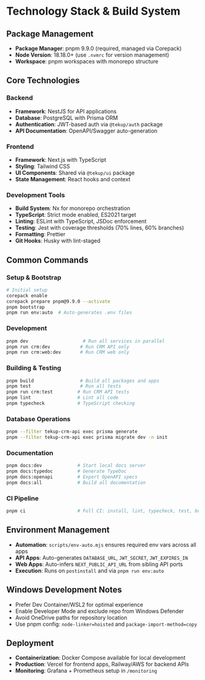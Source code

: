 # Technology Stack & Build System

## Package Management
- **Package Manager**: pnpm 9.9.0 (required, managed via Corepack)
- **Node Version**: 18.18.0+ (use `.nvmrc` for version management)
- **Workspace**: pnpm workspaces with monorepo structure

## Core Technologies

### Backend
- **Framework**: NestJS for API applications
- **Database**: PostgreSQL with Prisma ORM
- **Authentication**: JWT-based auth via `@tekup/auth` package
- **API Documentation**: OpenAPI/Swagger auto-generation

### Frontend
- **Framework**: Next.js with TypeScript
- **Styling**: Tailwind CSS
- **UI Components**: Shared via `@tekup/ui` package
- **State Management**: React hooks and context

### Development Tools
- **Build System**: Nx for monorepo orchestration
- **TypeScript**: Strict mode enabled, ES2021 target
- **Linting**: ESLint with TypeScript, JSDoc enforcement
- **Testing**: Jest with coverage thresholds (70% lines, 60% branches)
- **Formatting**: Prettier
- **Git Hooks**: Husky with lint-staged

## Common Commands

### Setup & Bootstrap
```bash
# Initial setup
corepack enable
corepack prepare pnpm@9.9.0 --activate
pnpm bootstrap
pnpm run env:auto  # Auto-generates .env files
```

### Development
```bash
pnpm dev                    # Run all services in parallel
pnpm run crm:dev           # Run CRM API only
pnpm run crm:web:dev       # Run CRM web only
```

### Building & Testing
```bash
pnpm build                 # Build all packages and apps
pnpm test                  # Run all tests
pnpm run crm:test         # Run CRM API tests
pnpm lint                 # Lint all code
pnpm typecheck            # TypeScript checking
```

### Database Operations
```bash
pnpm --filter tekup-crm-api exec prisma generate
pnpm --filter tekup-crm-api exec prisma migrate dev -n init
```

### Documentation
```bash
pnpm docs:dev             # Start local docs server
pnpm docs:typedoc         # Generate TypeDoc
pnpm docs:openapi         # Export OpenAPI specs
pnpm docs:all             # Build all documentation
```

### CI Pipeline
```bash
pnpm ci                   # Full CI: install, lint, typecheck, test, build
```

## Environment Management
- **Automation**: `scripts/env-auto.mjs` ensures required env vars across all apps
- **API Apps**: Auto-generates `DATABASE_URL`, `JWT_SECRET`, `JWT_EXPIRES_IN`
- **Web Apps**: Auto-infers `NEXT_PUBLIC_API_URL` from sibling API ports
- **Execution**: Runs on `postinstall` and via `pnpm run env:auto`

## Windows Development Notes
- Prefer Dev Container/WSL2 for optimal experience
- Enable Developer Mode and exclude repo from Windows Defender
- Avoid OneDrive paths for repository location
- Use pnpm config: `node-linker=hoisted` and `package-import-method=copy`

## Deployment
- **Containerization**: Docker Compose available for local development
- **Production**: Vercel for frontend apps, Railway/AWS for backend APIs
- **Monitoring**: Grafana + Prometheus setup in `/monitoring`